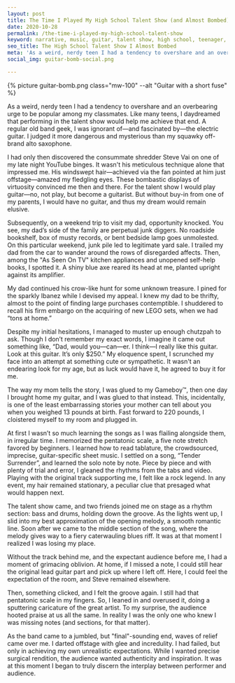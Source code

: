 ```yaml
---
layout: post
title: The Time I Played My High School Talent Show (and Almost Bombed)
date: 2020-10-28
permalink: /the-time-i-played-my-high-school-talent-show
keyword: narrative, music, guitar, talent show, high school, teenager, steve vai, shredding, adolescence, coming of age
seo_title: The High School Talent Show I Almost Bombed
meta: 'As a weird, nerdy teen I had a tendency to overshare and an overbearing urge to be popular among my classmates. Like many teens, I daydreamed that performing in the talent show would help me achieve that end.'
social_img: guitar-bomb-social.png

---
```


{% picture guitar-bomb.png class="mw-100" --alt "Guitar with a short fuse" %}

As a weird, nerdy teen I had a tendency to overshare and an overbearing urge to be popular among my classmates. Like many teens, I daydreamed that performing in the talent show would help me achieve that end. A regular old band geek, I was ignorant of—and fascinated by—the electric guitar. I judged it more dangerous and mysterious than my squawky off-brand alto saxophone.

I had only then discovered the consummate shredder Steve Vai on one of my late night YouTube binges. It wasn't his meticulous technique alone that impressed me. His windswept hair—achieved via the fan pointed at him just offstage—amazed my fledgling eyes. These bombastic displays of virtuosity convinced me then and there. For the talent show I would play guitar—no, not play, but become a guitarist. But without buy-in from one of my parents, I would have no guitar, and thus my dream would remain elusive.

Subsequently, on a weekend trip to visit my dad, opportunity knocked. You see, my dad’s side of the family are perpetual junk diggers. No roadside bookshelf, box of musty records, or bent bedside lamp goes unmolested. On this particular weekend, junk pile led to legitimate yard sale. I trailed my dad from the car to wander around the rows of disregarded affects. Then, among the "As Seen On TV" kitchen appliances and unopened self-help books, I spotted it. A shiny blue axe reared its head at me, planted upright against its amplifier.

My dad continued his crow-like hunt for some unknown treasure. I pined for the sparkly Ibanez while I devised my appeal. I knew my dad to be thrifty, almost to the point of finding large purchases contemptible. I shuddered to recall his firm embargo on the acquiring of new LEGO sets, when we had “tons at home.”

Despite my initial hesitations, I managed to muster up enough chutzpah to ask. Though I don’t remember my exact words, I imagine it came out something like, “Dad, would you—can—er. I think—I really like this guitar. Look at this guitar. It’s only $250.” My eloquence spent, I scrunched my face into an attempt at something cute or sympathetic. It wasn't an endearing look for my age, but as luck would have it, he agreed to buy it for me.

The way my mom tells the story, I was glued to my Gameboy™, then one day I brought home my guitar, and I was glued to that instead. This, incidentally, is one of the least embarrassing stories your mother can tell about you when you weighed 13 pounds at birth. Fast forward to 220 pounds, I cloistered myself to my room and plugged in.

At first I wasn’t so much learning the songs as I was flailing alongside them, in irregular time. I memorized the pentatonic scale, a five note stretch favored by beginners. I learned how to read tablature, the crowdsourced, imprecise, guitar-specific sheet music. I settled on a song, “Tender Surrender”, and learned the solo note by note. Piece by piece and with plenty of trial and error, I gleaned the rhythms from the tabs and video. Playing with the original track supporting me, I felt like a rock legend. In any event, my hair remained stationary, a peculiar clue that presaged what would happen next.

The talent show came, and two friends joined me on stage as a rhythm section: bass and drums, holding down the groove. As the lights went up, I slid into my best approximation of the opening melody, a smooth romantic line. Soon after we came to the middle section of the song, where the melody gives way to a fiery caterwauling blues riff. It was at that moment I realized I was losing my place.

Without the track behind me, and the expectant audience before me, I had a moment of grimacing oblivion. At home, if I missed a note, I could still hear the original lead guitar part and pick up where I left off. Here, I could feel the expectation of the room, and Steve remained elsewhere.

Then, something clicked, and I felt the groove again. I still had that pentatonic scale in my fingers. So, I leaned in and overused it, doing a sputtering caricature of the great artist. To my surprise, the audience hooted praise at us all the same. In reality I was the only one who knew I was missing notes (and sections, for that matter).

As the band came to a jumbled, but "final"-sounding end, waves of relief came over me. I darted offstage with glee and incredulity. I had failed, but only in achieving my own unrealistic expectations. While I wanted precise surgical rendition, the audience wanted authenticity and inspiration. It was at this moment I began to truly discern the interplay between performer and audience.
